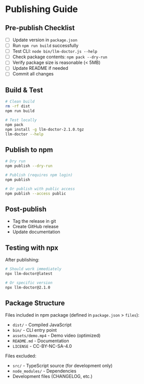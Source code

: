 # Publishing Guide

## Pre-publish Checklist

- [ ] Update version in `package.json`
- [ ] Run `npm run build` successfully
- [ ] Test CLI: `node bin/llm-doctor.js --help`
- [ ] Check package contents: `npm pack --dry-run`
- [ ] Verify package size is reasonable (< 5MB)
- [ ] Update README if needed
- [ ] Commit all changes

## Build & Test

```bash
# Clean build
rm -rf dist
npm run build

# Test locally
npm pack
npm install -g llm-doctor-2.1.0.tgz
llm-doctor --help
```

## Publish to npm

```bash
# Dry run
npm publish --dry-run

# Publish (requires npm login)
npm publish

# Or publish with public access
npm publish --access public
```

## Post-publish

- Tag the release in git
- Create GitHub release
- Update documentation

## Testing with npx

After publishing:

```bash
# Should work immediately
npx llm-doctor@latest

# Or specific version
npx llm-doctor@2.1.0
```

## Package Structure

Files included in npm package (defined in `package.json` > `files`):
- `dist/` - Compiled JavaScript
- `bin/` - CLI entry point
- `assets/demo.mp4` - Demo video (optimized)
- `README.md` - Documentation
- `LICENSE` - CC-BY-NC-SA-4.0

Files excluded:
- `src/` - TypeScript source (for development only)
- `node_modules/` - Dependencies
- Development files (CHANGELOG, etc.)
